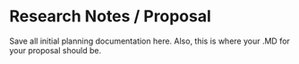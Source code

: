 # Research Notes / Proposal

Save all initial planning documentation here. Also, this is where your .MD for your proposal should be.
